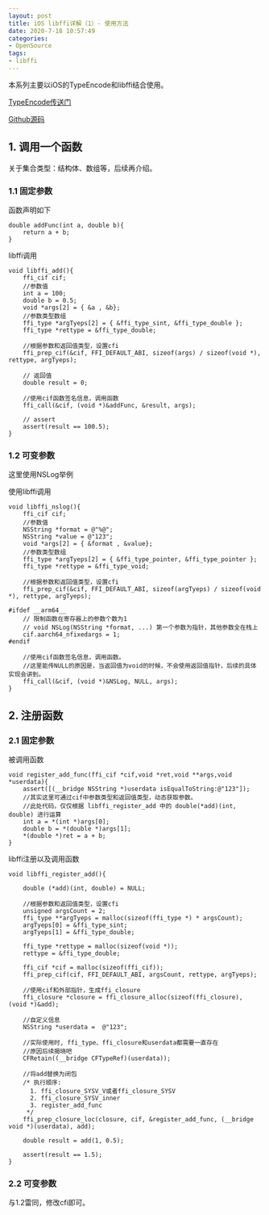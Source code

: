 ```yaml
---
layout: post
title: iOS libffi详解（1）- 使用方法
date: 2020-7-18 10:57:49
categories: 
- OpenSource
tags: 
- libffi
---
```


本系列主要以iOS的TypeEncode和libffi结合使用。

[TypeEncode传送门](https://developer.apple.com/library/archive/documentation/Cocoa/Conceptual/ObjCRuntimeGuide/Articles/ocrtTypeEncodings.html)

[Github源码](https://github.com/SilverFruity/iOSLibffiDemo)

<!-- more -->

## 1. 调用一个函数

关于集合类型：结构体、数组等，后续再介绍。

### 1.1 固定参数

函数声明如下

```objc
double addFunc(int a, double b){
    return a + b;
}
```

libffi调用

```objc
void libffi_add(){
    ffi_cif cif;
    //参数值
    int a = 100;
    double b = 0.5;
    void *args[2] = { &a , &b};
    //参数类型数组
    ffi_type *argTyeps[2] = { &ffi_type_sint, &ffi_type_double };
    ffi_type *rettype = &ffi_type_double;

    //根据参数和返回值类型，设置cfi
    ffi_prep_cif(&cif, FFI_DEFAULT_ABI, sizeof(args) / sizeof(void *), rettype, argTyeps);

    // 返回值
    double result = 0;
    
    //使用cif函数签名信息，调用函数
    ffi_call(&cif, (void *)&addFunc, &result, args);
    
    // assert
    assert(result == 100.5);
}
```

### 1.2 可变参数

这里使用NSLog举例

使用libffi调用

```objc
void libffi_nslog(){
    ffi_cif cif;
    //参数值
    NSString *format = @"%@";
    NSString *value = @"123";
    void *args[2] = { &format , &value};
    //参数类型数组
    ffi_type *argTyeps[2] = { &ffi_type_pointer, &ffi_type_pointer };
    ffi_type *rettype = &ffi_type_void;

    //根据参数和返回值类型，设置cfi
    ffi_prep_cif(&cif, FFI_DEFAULT_ABI, sizeof(argTyeps) / sizeof(void *), rettype, argTyeps);
    
#ifdef __arm64__
    // 限制函数在寄存器上的参数个数为1
    // void NSLog(NSString *format, ...) 第一个参数为指针，其他参数全在栈上
    cif.aarch64_nfixedargs = 1;
#endif
    
    //使用cif函数签名信息，调用函数。
    //这里能传NULL的原因是，当返回值为void的时候，不会使用返回值指针，后续的具体实现会讲到。
    ffi_call(&cif, (void *)&NSLog, NULL, args);
}
```

## 2. 注册函数

### 2.1 固定参数

被调用函数

```objc
void register_add_func(ffi_cif *cif,void *ret,void **args,void *userdata){
    assert([(__bridge NSString *)userdata isEqualToString:@"123"]);
    //其实这里可通过cif中参数类型和返回值类型，动态获取参数。
    //此处代码，仅仅根据 libffi_register_add 中的 double(*add)(int, double) 进行运算
    int a = *(int *)args[0];
    double b = *(double *)args[1];
    *(double *)ret = a + b;
}
```

libffi注册以及调用函数

```objc
void libffi_register_add(){
    
    double (*add)(int, double) = NULL;
    
    //根据参数和返回值类型，设置cfi
    unsigned argsCount = 2;
    ffi_type **argTyeps = malloc(sizeof(ffi_type *) * argsCount);
    argTyeps[0] = &ffi_type_sint;
    argTyeps[1] = &ffi_type_double;
    
    ffi_type *rettype = malloc(sizeof(void *));
    rettype = &ffi_type_double;
    
    ffi_cif *cif = malloc(sizeof(ffi_cif));
    ffi_prep_cif(cif, FFI_DEFAULT_ABI, argsCount, rettype, argTyeps);
    
    //使用cif和外部指针，生成ffi_closure
    ffi_closure *closure = ffi_closure_alloc(sizeof(ffi_closure), (void *)&add);
    
    //自定义信息
    NSString *userdata =  @"123";
    
    //实际使用时, ffi_type、ffi_closure和userdata都需要一直存在
    //原因后续揭晓吧
    CFRetain((__bridge CFTypeRef)(userdata));
    
    //将add替换为闭包
    /* 执行顺序:
      1. ffi_closure_SYSV_V或者ffi_closure_SYSV
      2. ffi_closure_SYSV_inner
      3. register_add_func
     */
    ffi_prep_closure_loc(closure, cif, &register_add_func, (__bridge void *)(userdata), add);

    double result = add(1, 0.5);
    
    assert(result == 1.5);
}
```

### 2.2 可变参数

与1.2雷同，修改cfi即可。